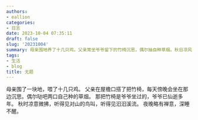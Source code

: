 ```yaml
---
authors:
- eallion
categories:
- 日志
date: 2023-10-04 07:35:11
draft: false
slug: '20231004'
summary: 母亲围地养了十几只鸡，父亲常坐爷爷留下的竹椅沉思，偶尔抽自种草烟。秋日凉风轻拂，鸟鸣溪流声清晰可闻。夜晚宁静深沉，充满禅意。
tags:
- 生活
- blog
title: 无题
---
```

母亲围了一块地，喂了十几只鸡。
父亲在屋檐口搭了把竹椅，每天傍晚会坐在那边沉思。偶尔哒吧两口自己种的草烟。
那把竹椅是爷爷坐过的，爷爷已仙逝多年。
秋时凉意微拂，听得见对山的鸟叫，听得见汩汩溪流。
夜晚略有禅意，深睡不醒。